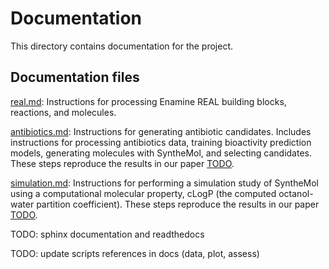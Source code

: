 # Documentation

This directory contains documentation for the project.

## Documentation files

[real.md](real.md): Instructions for processing Enamine REAL building blocks, reactions, and molecules.

[antibiotics.md](antibiotics.md): Instructions for generating antibiotic candidates. Includes instructions for processing antibiotics data, training bioactivity prediction models, generating molecules with SyntheMol, and selecting candidates. These steps reproduce the results in our paper [TODO](TODO).

[simulation.md](simulation.md): Instructions for performing a simulation study of SyntheMol using a computational molecular property, cLogP (the computed octanol-water partition coefficient). These steps reproduce the results in our paper [TODO](TODO).  

TODO: sphinx documentation and readthedocs

TODO: update scripts references in docs (data, plot, assess)
